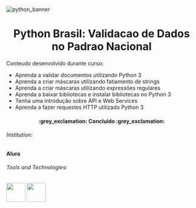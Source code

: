 
![python_banner](https://github.com/FernandaIshida/PythonValidacaoDadosPadraoNacional/assets/118235382/73ae2ed5-d2ad-45aa-9d31-1fcf8ec01792)


<h1 align="center"> Python Brasil: Validacao de Dados no Padrao Nacional </h1>
Conteudo desenvolvido durante curso:

- Aprenda a validar documentos utilizando Python 3
- Aprenda a criar máscaras utilizando fatiamento de strings
- Aprenda a criar máscaras utilizando expressões regulares
- Aprenda a baixar bibliotecas e instalar bibliotecas no Python 3
- Tenha uma introdução sobre API e Web Services
- Aprenda a fazer requestes HTTP utilizado Python 3

<h4 align="center"> 
    :grey_exclamation:  Concluído  :grey_exclamation:
</h4>

###### Institution:
#### Alura

###### Tools and Technologies:
<div align-"center">
<img src="https://cdn.jsdelivr.net/gh/devicons/devicon/icons/python/python-original.svg"width="50px"/>
<img src="https://cdn.jsdelivr.net/gh/devicons/devicon/icons/pycharm/pycharm-plain-wordmark.svg"width="50px"/>
</div>          
